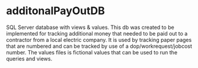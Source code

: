 # additonalPayOutDB
SQL Server database with views &amp; values. 
This db was created to be implemented for tracking additional money that needed to be paid out to a contractor from a local electric company. It is used by tracking paper pages that are numbered and can be tracked by use of a dop/workrequest/jobcost number. The values files is fictional values that can be used to run the queries and views. 
